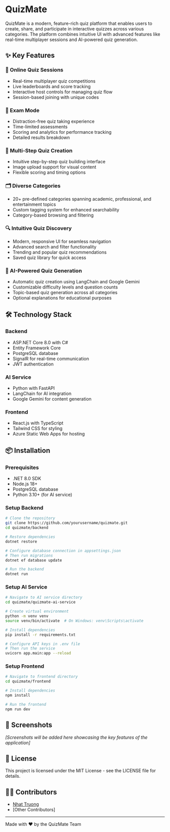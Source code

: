 # QuizMate

QuizMate is a modern, feature-rich quiz platform that enables users to create, share, and participate in interactive quizzes across various categories. The platform combines intuitive UI with advanced features like real-time multiplayer sessions and AI-powered quiz generation.

## ✨ Key Features

### 🚀 Online Quiz Sessions
- Real-time multiplayer quiz competitions
- Live leaderboards and score tracking
- Interactive host controls for managing quiz flow
- Session-based joining with unique codes

### 📝 Exam Mode
- Distraction-free quiz taking experience
- Time-limited assessments
- Scoring and analytics for performance tracking
- Detailed results breakdown

### 🧩 Multi-Step Quiz Creation
- Intuitive step-by-step quiz building interface
- Image upload support for visual content
- Flexible scoring and timing options

### 🗂️ Diverse Categories
- 20+ pre-defined categories spanning academic, professional, and entertainment topics
- Custom tagging system for enhanced searchability
- Category-based browsing and filtering

### 🔍 Intuitive Quiz Discovery
- Modern, responsive UI for seamless navigation
- Advanced search and filter functionality
- Trending and popular quiz recommendations
- Saved quiz library for quick access

### 🤖 AI-Powered Quiz Generation
- Automatic quiz creation using LangChain and Google Gemini
- Customizable difficulty levels and question counts
- Topic-based quiz generation across all categories
- Optional explanations for educational purposes

## 🛠️ Technology Stack

### Backend
- ASP.NET Core 8.0 with C#
- Entity Framework Core
- PostgreSQL database
- SignalR for real-time communication
- JWT authentication

### AI Service
- Python with FastAPI
- LangChain for AI integration
- Google Gemini for content generation

### Frontend
- React.js with TypeScript
- Tailwind CSS for styling
- Azure Static Web Apps for hosting

## 📦 Installation

### Prerequisites
- .NET 8.0 SDK
- Node.js 18+
- PostgreSQL database
- Python 3.10+ (for AI service)

### Setup Backend
```bash
# Clone the repository
git clone https://github.com/yourusername/quizmate.git
cd quizmate/backend

# Restore dependencies
dotnet restore

# Configure database connection in appsettings.json
# Then run migrations
dotnet ef database update

# Run the backend
dotnet run
```

### Setup AI Service
```bash
# Navigate to AI service directory
cd quizmate/quizmate-ai-service

# Create virtual environment
python -m venv venv
source venv/bin/activate  # On Windows: venv\Scripts\activate

# Install dependencies
pip install -r requirements.txt

# Configure API keys in .env file
# Then run the service
uvicorn app.main:app --reload
```

### Setup Frontend
```bash
# Navigate to frontend directory
cd quizmate/frontend

# Install dependencies
npm install

# Run the frontend
npm run dev
```

## 📸 Screenshots

*[Screenshots will be added here showcasing the key features of the application]*

## 📄 License

This project is licensed under the MIT License - see the LICENSE file for details.

## 👨‍💻 Contributors

- [Nhat Truong](https://github.com/tdnhat)
- [Other Contributors]

---

Made with ❤️ by the QuizMate Team 
